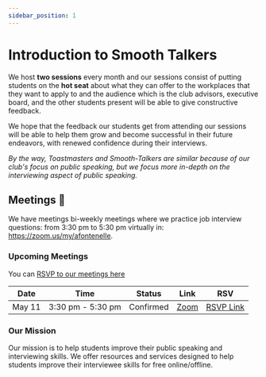 ```yaml
---
sidebar_position: 1
---
```


# Introduction to Smooth Talkers

We host **two sessions** every month and our sessions consist of putting students on the **hot seat** about what they can offer to the workplaces that they want to apply to and the audience which is the club advisors, executive board, and the other students present will be able to give constructive feedback.

We hope that the feedback our students get from attending our sessions will be
able to help them grow and become successful in their future endeavors, with
renewed confidence during their interviews.

*By the way, Toastmasters and Smooth-Talkers are similar because of our club's focus on public speaking, but we focus more in-depth on the interviewing aspect of public speaking.*


## Meetings 📅

We have meetings bi-weekly meetings where we practice job interview questions:
from 3:30 pm to 5:30 pm virtually in: https://zoom.us/my/afontenelle.

### Upcoming Meetings

You can [RSVP to our meetings here](https://docs.google.com/forms/d/e/1FAIpQLSc760joQhO5pSklci85Lkxj9Ml4xeZel4HndROHPJQtHnPrVg/viewform?usp=sf_link)

| Date   | Time              | Status    | Link                                   | RSV                                                                                                                          |
| ------ | ----------------- | --------- | -------------------------------------- | ---------------------------------------------------------------------------------------------------------------------------- |
| May 11 | 3:30 pm - 5:30 pm | Confirmed | [Zoom](https://zoom.us/my/afontenelle) | [RSVP Link](https://docs.google.com/forms/d/e/1FAIpQLSc760joQhO5pSklci85Lkxj9Ml4xeZel4HndROHPJQtHnPrVg/viewform?usp=sf_link) |



### Our Mission



Our mission is to help students improve their public speaking
and interviewing skills. 
We offer resources and services designed to help students improve their
interviewee skills for free online/offline.